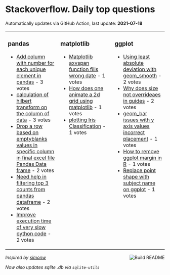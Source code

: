 # Stackoverflow. Daily top questions 

Automatically updates via GitHub Action, last update: **<!-- date starts -->2021-07-18<!-- date ends -->**


<table><tr><td valign="top" width="33%">

### pandas
<!-- pandas starts -->
* [Add column with number for each unique element in pandas](https://stackoverflow.com/questions/68427438/add-column-with-number-for-each-unique-element-in-pandas) - 3 votes
* [calculation of hilbert transform on the column of data](https://stackoverflow.com/questions/68432796/calculation-of-hilbert-transform-on-the-column-of-data) - 3 votes
* [Drop a row based on emptyblanks values in specific column in final excel file  Pandas Data frame](https://stackoverflow.com/questions/68431184/drop-a-row-based-on-empty-blanks-values-in-specific-column-in-final-excel-file) - 2 votes
* [Need help in filtering top 3 counts from pandas dataframe](https://stackoverflow.com/questions/68430094/need-help-in-filtering-top-3-counts-from-pandas-dataframe) - 2 votes
* [Improve execution time of very slow python code](https://stackoverflow.com/questions/68429102/improve-execution-time-of-very-slow-python-code) - 2 votes
<!-- pandas ends -->
</td><td valign="top" width="34%">


### matplotlib
<!-- matplotlib starts -->
* [Matplotlib axvspan function fills wrong date](https://stackoverflow.com/questions/68432188/matplotlib-axvspan-function-fills-wrong-date) - 1 votes
* [How does one animate a 2d grid using matplotlib](https://stackoverflow.com/questions/68432834/how-does-one-animate-a-2d-grid-using-matplotlib) - 1 votes
* [plotting Iris Classification](https://stackoverflow.com/questions/68428477/plotting-iris-classification) - 1 votes
<!-- matplotlib ends -->
</td><td valign="top" width="34%">


### ggplot
<!-- ggplot2 starts -->
* [Using least absolute deviation with geom_smooth](https://stackoverflow.com/questions/68426779/using-least-absolute-deviation-with-geom-smooth) - 2 votes
* [Why does size not overrideaes in guides](https://stackoverflow.com/questions/68429948/why-does-size-not-override-aes-in-guides) - 2 votes
* [geom_bar issues with y axis values incorrect placement](https://stackoverflow.com/questions/68427352/geom-bar-issues-with-y-axis-values-incorrect-placement) - 1 votes
* [How to remove ggplot margin in R](https://stackoverflow.com/questions/68426656/how-to-remove-ggplot-margin-in-r) - 1 votes
* [Replace point shape with subject name on ggplot](https://stackoverflow.com/questions/68430184/replace-point-shape-with-subject-name-on-ggplot) - 1 votes
<!-- ggplot2 ends -->
</td></tr></table>

<a href="https://github.com/hp0404/hp0404/actions"><img src="https://github.com/hp0404/hp0404/workflows/Build%20README/badge.svg" align="right" alt="Build README"></a> <p>*Inspired by  [simonw](https://github.com/simonw/simonw)*</p> <p> *Now also updates sqlite .db via `sqlite-utils`* </p>
